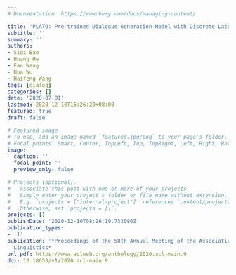 ```yaml
---
# Documentation: https://wowchemy.com/docs/managing-content/

title: 'PLATO: Pre-trained Dialogue Generation Model with Discrete Latent Variable'
subtitle: ''
summary: ''
authors:
- Siqi Bao
- Huang He
- Fan Wang
- Hua Wu
- Haifeng Wang
tags: [dialog]
categories: []
date: '2020-07-01'
lastmod: 2020-12-10T16:26:20+08:00
featured: true
draft: false

# Featured image
# To use, add an image named `featured.jpg/png` to your page's folder.
# Focal points: Smart, Center, TopLeft, Top, TopRight, Left, Right, BottomLeft, Bottom, BottomRight.
image:
  caption: ''
  focal_point: ''
  preview_only: false

# Projects (optional).
#   Associate this post with one or more of your projects.
#   Simply enter your project's folder or file name without extension.
#   E.g. `projects = ["internal-project"]` references `content/project/deep-learning/index.md`.
#   Otherwise, set `projects = []`.
projects: []
publishDate: '2020-12-10T08:26:19.733090Z'
publication_types:
- '1'
publication: '*Proceedings of the 58th Annual Meeting of the Association for Computational
  Linguistics*'
url_pdf: https://www.aclweb.org/anthology/2020.acl-main.9
doi: 10.18653/v1/2020.acl-main.9
---
```

